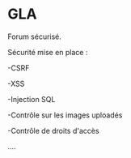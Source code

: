 # GLA

Forum sécurisé.

Sécurité mise en place :

-CSRF

-XSS

-Injection SQL

-Contrôle sur les images uploadés

-Contrôle de droits d'accès

....
